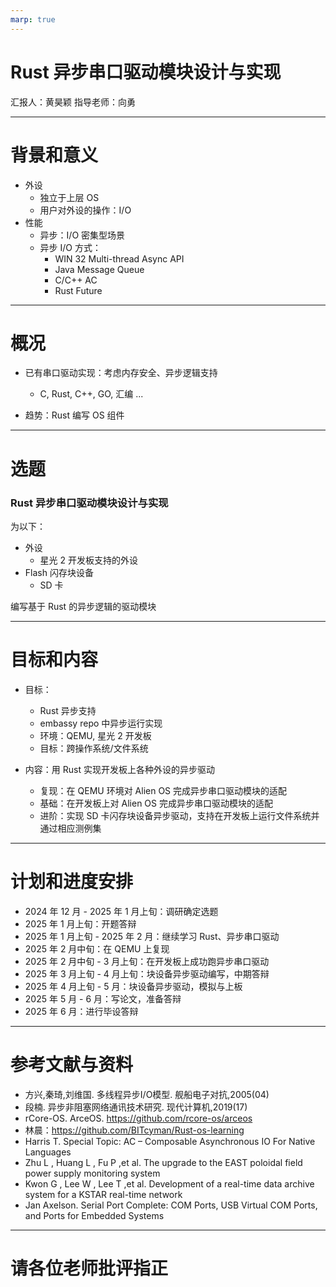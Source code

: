 ```yaml
---
marp: true
---
```


# Rust 异步串口驱动模块设计与实现

汇报人：黄昊颖
指导老师：向勇

---

# 背景和意义

- 外设
    - 独立于上层 OS
    - 用户对外设的操作：I/O
- 性能
    - 异步：I/O 密集型场景
    - 异步 I/O 方式：
        - WIN 32 Multi-thread Async API
        - Java Message Queue
        - C/C++ AC
        - Rust Future

---

# 概况

- 已有串口驱动实现：考虑内存安全、异步逻辑支持
    - C, Rust, C++, GO, 汇编 ...

- 趋势：Rust 编写 OS 组件

---

# 选题

### Rust 异步串口驱动模块设计与实现

为以下：

- 外设
    - 星光 2 开发板支持的外设
- Flash 闪存块设备
    - SD 卡

编写基于 Rust 的异步逻辑的驱动模块

---

# 目标和内容

- 目标：
    - Rust 异步支持
    - embassy repo 中异步运行实现
    - 环境：QEMU, 星光 2 开发板
    - 目标：跨操作系统/文件系统

- 内容：用 Rust 实现开发板上各种外设的异步驱动
    - 复现：在 QEMU 环境对 Alien OS 完成异步串口驱动模块的适配
    - 基础：在开发板上对 Alien OS 完成异步串口驱动模块的适配
    - 进阶：实现 SD 卡闪存块设备异步驱动，支持在开发板上运行文件系统并通过相应测例集

---

# 计划和进度安排

- 2024 年 12 月 - 2025 年 1 月上旬：调研确定选题
- 2025 年 1 月上旬：开题答辩
- 2025 年 1 月上旬 - 2025 年 2 月：继续学习 Rust、异步串口驱动
- 2025 年 2 月中旬：在 QEMU 上复现
- 2025 年 2 月中旬 - 3 月上旬：在开发板上成功跑异步串口驱动
- 2025 年 3 月上旬 - 4 月上旬：块设备异步驱动编写，中期答辩
- 2025 年 4 月上旬 - 5 月：块设备异步驱动，模拟与上板
- 2025 年 5 月 - 6 月：写论文，准备答辩
- 2025 年 6 月：进行毕设答辩

---

# 参考文献与资料

- 方兴,秦琦,刘维国. 多线程异步I/O模型. 舰船电子对抗,2005(04)
- 段楠. 异步非阻塞网络通讯技术研究. 现代计算机,2019(17)
- rCore-OS. ArceOS. https://github.com/rcore-os/arceos
- 林晨：https://github.com/BITcyman/Rust-os-learning
- Harris T. Special Topic: AC – Composable Asynchronous IO For Native Languages
- Zhu L , Huang L , Fu P ,et al. The upgrade to the EAST poloidal field power supply monitoring system
- Kwon G , Lee W , Lee T ,et al. Development of a real-time data archive system for a KSTAR real-time network
- Jan Axelson. Serial Port Complete: COM Ports, USB Virtual COM Ports, and Ports for Embedded Systems


---

# 请各位老师批评指正